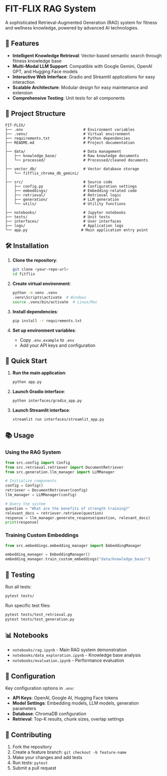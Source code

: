 # FIT-FLIX RAG System

A sophisticated Retrieval-Augmented Generation (RAG) system for fitness and wellness knowledge, powered by advanced AI technologies.

## 🚀 Features

- **Intelligent Knowledge Retrieval**: Vector-based semantic search through fitness knowledge base
- **Multi-Modal LLM Support**: Compatible with Google Gemini, OpenAI GPT, and Hugging Face models
- **Interactive Web Interface**: Gradio and Streamlit applications for easy interaction
- **Scalable Architecture**: Modular design for easy maintenance and extension
- **Comprehensive Testing**: Unit tests for all components

## 📁 Project Structure

```
FIT-FLIX/
├── .env                           # Environment variables
├── .venv/                         # Virtual environment
├── requirements.txt               # Python dependencies
├── README.md                      # Project documentation
│
├── data/                          # Data management
│   ├── knowledge_base/            # Raw knowledge documents
│   └── processed/                 # Processed/cleaned documents
│
├── vector_db/                     # Vector database storage
│   └── fitflix_chroma_db_gemini/
│
├── src/                           # Source code
│   ├── config.py                  # Configuration settings
│   ├── embeddings/                # Embedding-related code
│   ├── retrieval/                 # Retrieval logic
│   ├── generation/                # LLM generation
│   └── utils/                     # Utility functions
│
├── notebooks/                     # Jupyter notebooks
├── tests/                         # Unit tests
├── interfaces/                    # User interfaces
├── logs/                          # Application logs
└── app.py                        # Main application entry point
```

## 🛠️ Installation

1. **Clone the repository**:
   ```bash
   git clone <your-repo-url>
   cd fitflix
   ```

2. **Create virtual environment**:
   ```bash
   python -m venv .venv
   .venv\Scripts\activate  # Windows
   source .venv/bin/activate  # Linux/Mac
   ```

3. **Install dependencies**:
   ```bash
   pip install -r requirements.txt
   ```

4. **Set up environment variables**:
   - Copy `.env.example` to `.env`
   - Add your API keys and configuration

## 🚀 Quick Start

1. **Run the main application**:
   ```bash
   python app.py
   ```

2. **Launch Gradio interface**:
   ```bash
   python interfaces/gradio_app.py
   ```

3. **Launch Streamlit interface**:
   ```bash
   streamlit run interfaces/streamlit_app.py
   ```

## 📚 Usage

### Using the RAG System

```python
from src.config import Config
from src.retrieval.retriever import DocumentRetriever
from src.generation.llm_manager import LLMManager

# Initialize components
config = Config()
retriever = DocumentRetriever(config)
llm_manager = LLMManager(config)

# Query the system
question = "What are the benefits of strength training?"
relevant_docs = retriever.retrieve(question)
response = llm_manager.generate_response(question, relevant_docs)
print(response)
```

### Training Custom Embeddings

```python
from src.embeddings.embedding_manager import EmbeddingManager

embedding_manager = EmbeddingManager()
embedding_manager.train_custom_embeddings("data/knowledge_base/")
```

## 🧪 Testing

Run all tests:
```bash
pytest tests/
```

Run specific test files:
```bash
pytest tests/test_retrieval.py
pytest tests/test_generation.py
```

## 📊 Notebooks

- `notebooks/rag.ipynb` - Main RAG system demonstration
- `notebooks/data_exploration.ipynb` - Knowledge base analysis
- `notebooks/evaluation.ipynb` - Performance evaluation

## 🔧 Configuration

Key configuration options in `.env`:

- **API Keys**: OpenAI, Google AI, Hugging Face tokens
- **Model Settings**: Embedding models, LLM models, generation parameters
- **Database**: ChromaDB configuration
- **Retrieval**: Top-K results, chunk sizes, overlap settings

## 🤝 Contributing

1. Fork the repository
2. Create a feature branch: `git checkout -b feature-name`
3. Make your changes and add tests
4. Run tests: `pytest`
5. Submit a pull request






